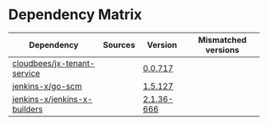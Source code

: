# Dependency Matrix

Dependency | Sources | Version | Mismatched versions
---------- | ------- | ------- | -------------------
[cloudbees/jx-tenant-service](https://github.com/cloudbees/jx-tenant-service) |  | [0.0.717](https://github.com/cloudbees/jx-tenant-service/releases/tag/v0.0.717) | 
[jenkins-x/go-scm](https://github.com/jenkins-x/go-scm) |  | [1.5.127]() | 
[jenkins-x/jenkins-x-builders](https://github.com/jenkins-x/jenkins-x-builders) |  | [2.1.36-666]() | 
